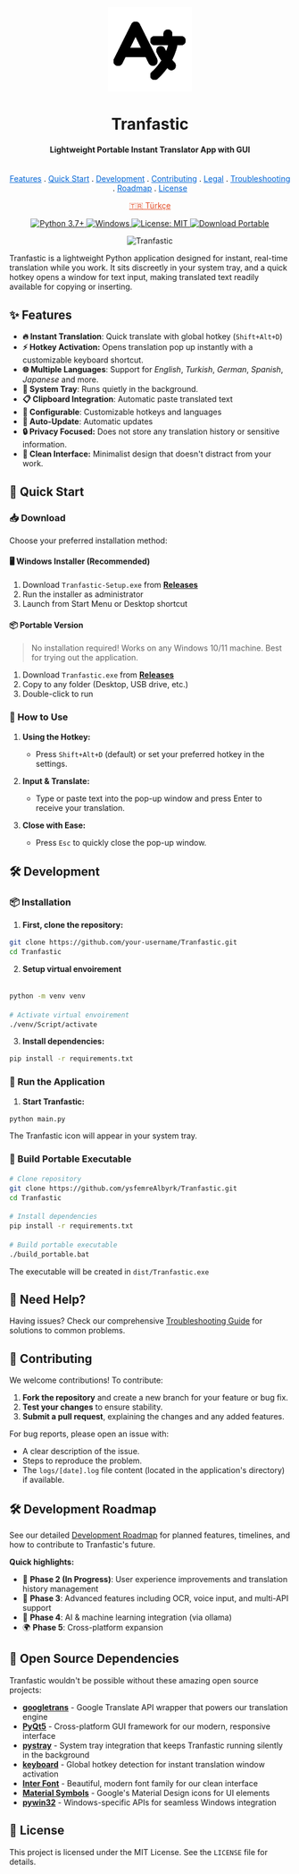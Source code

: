 <p align="center">
  <a href="https://github.com/ysfemreAlbyrk/Tranfastic">
    <img src="./assets/icon.png" alt="Tranfastic Icon" width="150">
  </a>
</p>

<h1 align="center">Tranfastic</h1>

<h4 align="center">Lightweight Portable Instant Translator App with GUI</h4>

<p align="center">
  <br>
  <a href="#-features" style="color: #0366d6">Features</a>
  .
  <a href="#-quick-start" style="color: #0366d6">Quick Start</a>
  .
  <a href="#-development" style="color: #0366d6">Development</a>
  .
  <a href="#-contributing" style="color: #0366d6">Contributing</a>
  .
  <a href="docs/LEGAL.md" style="color: #0366d6">Legal</a>
  .
  <a href="docs/TROUBLESHOOTING.md" style="color: #0366d6">Troubleshooting</a>
  .
  <a href="docs/ROADMAP.md" style="color: #0366d6">Roadmap</a>
  .
  <a href="#-license" style="color: #0366d6">License</a>
  <br>
</p>

<p align="center">
  <a href="docs/readme_tr.md" style="color: #E34C26">🇹🇷 Türkçe</a>
  <br>
</p>

<p align="center">
   <a href="https://www.python.org/downloads/">
      <img src="https://img.shields.io/badge/Python-3.7+-blue.svg" alt="Python 3.7+" />
   </a>
   <a href="https://www.microsoft.com/windows">
      <img src="https://img.shields.io/badge/Platform-Windows-blue.svg" alt="Windows" />
   </a>
   <a href="https://opensource.org/licenses/MIT">
      <img src="https://img.shields.io/badge/License-MIT-yellow.svg" alt="License: MIT" />
   </a>
   <a href="../../releases/latest">
      <img src="https://img.shields.io/badge/Download-Portable%20EXE-green.svg" alt="Download Portable" />
   </a>
</p>

<div align="center">

![Tranfastic](docs/assets/howto.gif)

</div>

Tranfastic is a lightweight Python application designed for instant,
real-time translation while you work. It sits discreetly in your
system tray, and a quick hotkey opens a window for text input, making
translated text readily available for copying or inserting.

## ✨ Features

- **🔥 Instant Translation**: Quick translate with global hotkey (`Shift+Alt+D`)
- **⚡ Hotkey Activation:** Opens translation pop up instantly with a customizable keyboard shortcut.
- **🌐 Multiple Languages**: Support for _English_, _Turkish_, _German_, _Spanish_, _Japanese_ and more.
- **📱 System Tray**: Runs quietly in the background.
- **📋 Clipboard Integration**: Automatic paste translated text
- **🔧 Configurable**: Customizable hotkeys and languages
- **🔄 Auto-Update**: Automatic updates
- **🔒 Privacy Focused:** Does not store any translation history or sensitive information.
- **🎨 Clean Interface:** Minimalist design that doesn't distract from your work.

## 🚀 Quick Start

### 📥 Download

Choose your preferred installation method:

#### 🖥️ **Windows Installer (Recommended)**

1. Download `Tranfastic-Setup.exe` from [**Releases**](../../releases/latest)
2. Run the installer as administrator
3. Launch from Start Menu or Desktop shortcut

#### 📦 **Portable Version**

> No installation required! Works on any Windows 10/11 machine. Best for trying out the application.

1. Download `Tranfastic.exe` from [**Releases**](../../releases/latest)
2. Copy to any folder (Desktop, USB drive, etc.)
3. Double-click to run

### 🎯 How to Use

1. **Using the Hotkey:**
   - Press `Shift+Alt+D` (default) or set your preferred hotkey in the settings.
2. **Input & Translate:**

   - Type or paste text into the pop-up window and press Enter to receive your translation.

3. **Close with Ease:**
   - Press `Esc` to quickly close the pop-up window.

## 🛠️ Development

### 📦 Installation

1. **First, clone the repository:**

```bash
git clone https://github.com/your-username/Tranfastic.git
cd Tranfastic
```

2. **Setup virtual envoirement**

```bash

python -m venv venv

# Activate virtual envoirement
./venv/Script/activate
```

3. **Install dependencies:**

```bash
pip install -r requirements.txt
```

### 🏃 Run the Application

1. **Start Tranfastic:**

```bash
python main.py
```

The Tranfastic icon will appear in your system tray.

### 🔨 Build Portable Executable

```bash
# Clone repository
git clone https://github.com/ysfemreAlbyrk/Tranfastic.git
cd Tranfastic

# Install dependencies
pip install -r requirements.txt

# Build portable executable
./build_portable.bat
```

The executable will be created in `dist/Tranfastic.exe`

## 🐛 Need Help?

Having issues? Check our comprehensive [Troubleshooting Guide](docs/TROUBLESHOOTING.md) for solutions to common problems.

## 🤝 Contributing

We welcome contributions! To contribute:

1. **Fork the repository** and create a new branch for your feature or bug fix.
2. **Test your changes** to ensure stability.
3. **Submit a pull request**, explaining the changes and any added features.

For bug reports, please open an issue with:

- A clear description of the issue.
- Steps to reproduce the problem.
- The `logs/[date].log` file content (located in the application's directory) if available.

## 🛠️ Development Roadmap

See our detailed [Development Roadmap](docs/ROADMAP.md) for planned features, timelines, and how to contribute to Tranfastic's future.

**Quick highlights:**

- 🔄 **Phase 2 (In Progress)**: User experience improvements and translation history management
- 🚀 **Phase 3**: Advanced features including OCR, voice input, and multi-API support
- 🤖 **Phase 4**: AI & machine learning integration (via ollama)
- 🌍 **Phase 5**: Cross-platform expansion

## 🙏 Open Source Dependencies

Tranfastic wouldn't be possible without these amazing open source projects:

- **[googletrans](https://github.com/ssut/py-googletrans)** - Google Translate API wrapper that powers our translation engine
- **[PyQt5](https://www.riverbankcomputing.com/software/pyqt/)** - Cross-platform GUI framework for our modern, responsive interface
- **[pystray](https://github.com/moses-palmer/pystray)** - System tray integration that keeps Tranfastic running silently in the background
- **[keyboard](https://github.com/boppreh/keyboard)** - Global hotkey detection for instant translation window activation
- **[Inter Font](https://github.com/rsms/inter)** - Beautiful, modern font family for our clean interface
- **[Material Symbols](https://fonts.google.com/icons)** - Google's Material Design icons for UI elements
- **[pywin32](https://github.com/mhammond/pywin32)** - Windows-specific APIs for seamless Windows integration

## 📝 License

This project is licensed under the MIT License. See the `LICENSE` file for details.
